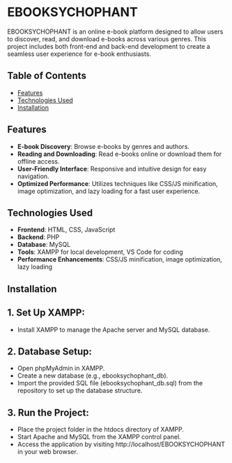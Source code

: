 # EBOOKSYCHOPHANT

EBOOKSYCHOPHANT is an online e-book platform designed to allow users to discover, read, and download e-books across various genres. This project includes both front-end and back-end development to create a seamless user experience for e-book enthusiasts.

## Table of Contents
- [Features](#features)
- [Technologies Used](#technologies-used)
- [Installation](#installation)

## Features
- **E-book Discovery**: Browse e-books by genres and authors.
- **Reading and Downloading**: Read e-books online or download them for offline access.
- **User-Friendly Interface**: Responsive and intuitive design for easy navigation.
- **Optimized Performance**: Utilizes techniques like CSS/JS minification, image optimization, and lazy loading for a fast user experience.

## Technologies Used
- **Frontend**: HTML, CSS, JavaScript
- **Backend**: PHP
- **Database**: MySQL
- **Tools**: XAMPP for local development, VS Code for coding
- **Performance Enhancements**: CSS/JS minification, image optimization, lazy loading

## Installation
## **1. Set Up XAMPP**:
- Install XAMPP to manage the Apache server and MySQL database.<br>
## **2. Database Setup**:
- Open phpMyAdmin in XAMPP.
- Create a new database (e.g., ebooksychophant_db).
- Import the provided SQL file (ebooksychophant_db.sql) from the repository to set up the database structure.<br>
## **3. Run the Project**:
- Place the project folder in the htdocs directory of XAMPP.
- Start Apache and MySQL from the XAMPP control panel.
- Access the application by visiting http://localhost/EBOOKSYCHOPHANT in your web browser.
